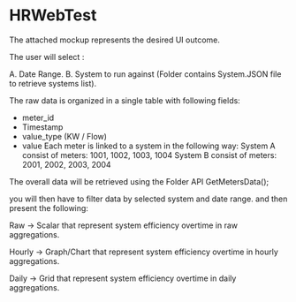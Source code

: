 # HRWebTest

The attached mockup represents the desired UI outcome.

The user will select :

A. Date Range.
B. System to run against (Folder contains System.JSON file to retrieve systems list).

The raw data is organized in a single table with following fields:
- meter_id
- Timestamp
- value_type (KW / Flow)
- value
Each meter is linked to a system in the following way: 
System A consist of meters: 1001, 1002, 1003, 1004 
System B consist of meters: 2001, 2002, 2003, 2004

The overall data will be retrieved using the Folder API GetMetersData();


you will then have to filter data by selected system and date range.
and then present the following:

Raw -> Scalar that represent system efficiency overtime in raw aggregations.

Hourly -> Graph/Chart that represent system efficiency overtime in hourly aggregations.

Daily -> Grid that represent system efficiency overtime in daily aggregations.
